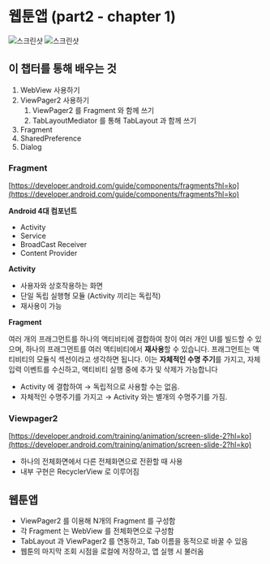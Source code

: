 # 웹툰앱 (part2 - chapter 1)


![스크린샷](./screenshot/1.png)
![스크린샷](./screenshot/2.png)

## 이 챕터를 통해 배우는 것

1. WebView 사용하기
2. ViewPager2 사용하기
    1. ViewPager2 를 Fragment 와 함께 쓰기
    2. TabLayoutMediator 를 통해 TabLayout 과 함께 쓰기
3. Fragment 
4. SharedPreference
5. Dialog

### Fragment

[https://developer.android.com/guide/components/fragments?hl=ko](https://developer.android.com/guide/components/fragments?hl=ko)

**Android 4대 컴포넌트**

- Activity
- Service
- BroadCast Receiver
- Content Provider

**Activity**

- 사용자와 상호작용하는 화면
- 단일 독립 실행형 모듈 (Activity 끼리는 독립적)
- 재사용이 가능

**Fragment**

여러 개의 프래그먼트를 하나의 액티비티에 결합하여 창이 여러 개인 UI를 빌드할 수 있으며, 하나의 프래그먼트를 여러 액티비티에서 **재사용**할 수 있습니다. 프래그먼트는 액티비티의 모듈식 섹션이라고 생각하면 됩니다. 이는 **자체적인 수명 주기**를 가지고, 자체 입력 이벤트를 수신하고, 액티비티 실행 중에 추가 및 삭제가 가능합니다

- Activity 에 결합하여 → 독립적으로 사용할 수는 없음.
- 자체적인 수명주기를 가지고 → Activity 와는 별개의 수명주기를 가짐.

### Viewpager2

[https://developer.android.com/training/animation/screen-slide-2?hl=ko](https://developer.android.com/training/animation/screen-slide-2?hl=ko)

- 하나의 전체화면에서 다른 전체화면으로 전환할 때 사용
- 내부 구현은 RecyclerView 로 이루어짐

## 웹툰앱

- ViewPager2 를 이용해 N개의 Fragment 를 구성함
- 각 Fragment 는 WebView 를 전체화면으로 구성함
- TabLayout 과 ViewPager2 를 연동하고, Tab 이름을 동적으로 바꿀 수 있음
- 웹툰의 마지막 조회 시점을 로컬에 저장하고, 앱 실행 시 불러옴
